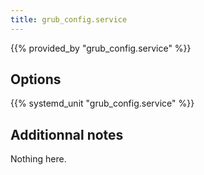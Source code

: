 ```yaml
---
title: grub_config.service
---
```


{{% provided_by "grub_config.service" %}}

## Options

{{% systemd_unit "grub_config.service" %}}

## Additionnal notes

Nothing here.